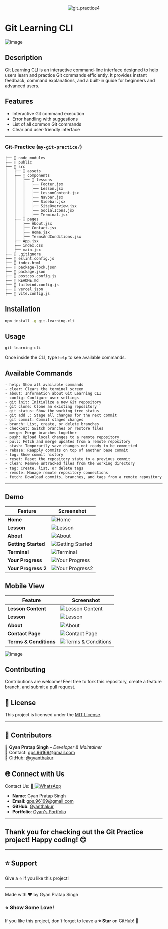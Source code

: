 <div align="center">
  

![git_practice4](https://github.com/user-attachments/assets/9b8a17bc-d748-42e8-8a1f-9c9482c8ae79)


</div>

# Git Learning CLI

![image](https://github.com/user-attachments/assets/877c67cd-037d-45d8-bbd3-5d6f42d9b046)

## Description
Git Learning CLI is an interactive command-line interface designed to help users learn and practice Git commands efficiently. It provides instant feedback, command explanations, and a built-in guide for beginners and advanced users.

## Features
- Interactive Git command execution
- Error handling with suggestions
- List of all common Git commands
- Clear and user-friendly interface

---

### **Git-Practice (`my-git-practice/`)**

```
├── 📂 node_modules
├── 📂 public
├── 📂 src
│   ├── 📂 assets
│   ├── 📂 components
│   │   ├── 📂 lessons
│   │   │   ├── Footer.jsx
│   │   │   ├── Lesson.jsx
│   │   │   ├── LessonContent.jsx
│   │   │   ├── Navbar.jsx
│   │   │   ├── Sidebar.jsx
│   │   │   ├── SiteOverview.jsx
│   │   │   ├── SocialIcons.jsx
│   │   │   ├── Terminal.jsx
│   ├── 📂 pages
│   │   ├── About.jsx
│   │   ├── Contact.jsx
│   │   ├── Home.jsx
│   │   ├── TermsAndConditions.jsx
│   ├── App.jsx
│   ├── index.css
│   ├── main.jsx
├── 📜 .gitignore
├── 📜 eslint.config.js
├── 📜 index.html
├── 📜 package-lock.json
├── 📜 package.json
├── 📜 postcss.config.js
├── 📜 README.md
├── 📜 tailwind.config.js
├── 📜 vercel.json
├── 📜 vite.config.js

```

## Installation
```sh
npm install -g git-learning-cli
```

## Usage
```sh
git-learning-cli
```
Once inside the CLI, type `help` to see available commands.

## Available Commands
```
- help: Show all available commands
- clear: Clears the terminal screen
- about: Information about Git Learning CLI
- config: Configure user settings
- git init: Initialize a new Git repository
- git clone: Clone an existing repository
- git status: Show the working tree status
- git add .: Stage all changes for the next commit
- git commit: Commit staged changes
- branch: List, create, or delete branches
- checkout: Switch branches or restore files
- merge: Merge branches together
- push: Upload local changes to a remote repository
- pull: Fetch and merge updates from a remote repository
- stash: Temporarily save changes not ready to be committed
- rebase: Reapply commits on top of another base commit
- log: Show commit history
- reset: Reset the repository state to a previous commit
- clean: Remove untracked files from the working directory
- tag: Create, list, or delete tags
- remote: Manage remote repository connections
- fetch: Download commits, branches, and tags from a remote repository

```


---
## Demo

| Feature            | Screenshot |
|--------------------|------------|
| **Home**          | ![Home](https://github.com/user-attachments/assets/9909c96a-1d46-4961-a2f7-e7754639d506) |
| **Lesson**        | ![Lesson](https://github.com/user-attachments/assets/ebaebca3-bbd3-495f-9bc5-f9db8afdedc8) |
| **About**         | ![About](https://github.com/user-attachments/assets/8f710445-dc46-4e2c-b064-9a2467aec26c) |
| **Getting Started** | ![Getting Started](https://github.com/user-attachments/assets/b1883dc7-56b5-43e8-b78c-331d6b1e26ae) |
| **Terminal**      | ![Terminal](https://github.com/user-attachments/assets/158d74c5-ed19-4c6f-bb3a-08166c440f4e) |
| **Your Progress** | ![Your Progress](https://github.com/user-attachments/assets/43ba7884-4d76-42de-b78b-c25f1dd10caf) |
| **Your Progress 2** | ![Your Progress2](https://github.com/user-attachments/assets/8b2dbaea-53e1-4759-b40c-1d2b28fdb51e) |

## Mobile View

| Feature            | Screenshot |
|--------------------|------------|
| **Lesson Content** | ![Lesson Content](https://github.com/user-attachments/assets/f79ec624-e50d-47fd-9889-706ce8c80bfc) |
| **Lesson**        | ![Lesson](https://github.com/user-attachments/assets/7700c6c7-e848-426d-93d2-3810de336731) |
| **About**         | ![About](https://github.com/user-attachments/assets/bc54936f-92b6-440c-9d32-95e140ebb13a) |
| **Contact Page**  | ![Contact Page](https://github.com/user-attachments/assets/3934f94a-0765-43d2-a2c0-7f34efdc874d) |
| **Terms & Conditions** | ![Terms & Conditions](https://github.com/user-attachments/assets/fc989103-56b5-4b05-9584-703bdea4dfc9) |




![image](https://github.com/user-attachments/assets/bac161b2-6aaa-4329-90e8-351ba260587e)




## Contributing
Contributions are welcome! Feel free to fork this repository, create a feature branch, and submit a pull request.

## 🔐 License
This project is licensed under the [MIT License](LICENSE).

---

## 🎯 Contributors

👤 **Gyan Pratap Singh** – *Developer & Maintainer*  
📧 Contact: [gps.96169@gmail.com](mailto:gps.96169@gmail.com)  
🔗 GitHub: [@gyanthakur](https://github.com/Gyanthakur)  


## 🌐 Connect with Us

Contact Us:  📲<a href="https://wa.me/918957818597?text=Hey%20%F0%9F%91%8B%2C%20how%20can%20I%20help%20you%3F">
    <img src="https://img.shields.io/badge/WhatsApp-Click%20Me-25D366?style=for-the-badge&logo=whatsapp" alt="WhatsApp" />
  </a>

- **Name**: Gyan Pratap Singh
- **Email**: [gps.96169@gmail.com](mailto:gps.96169@gmail.com)
- **GitHub**: [Gyanthakur](https://github.com/Gyanthakur)
- **Portfolio**: [Gyan's Portfolio](https://gyan-pratap-singh.vercel.app/)

---



## Thank you for checking out the **Git Practice** project! Happy coding! 😊

---
## ⭐ Support
Give a ⭐ if you like this project!

---
Made with ❤️ by Gyan Pratap Singh

### ⭐ Show Some Love!

If you like this project, don't forget to leave a **⭐ Star** on GitHub! 🚀
